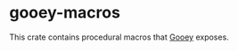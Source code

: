 # gooey-macros

This crate contains procedural macros that [Gooey][gooey] exposes.

[gooey]: https://github.com/khonsulabs/gooey
